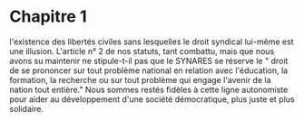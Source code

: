 # Chapitre 1

l'existence des libertés civiles sans lesquelles le droit syndical lui-même est une illusion. L'article n° 2 de nos statuts, tant combattu, mais que nous avons su maintenir ne stipule-t-il pas que le SYNARES se réserve le " droit de se prononcer sur tout problème national en relation avec l'éducation, la formation, la recherche ou sur tout problème qui engage l'avenir de la nation tout entière." Nous sommes restés fidèles à cette ligne autonomiste pour aider au développement d'une société démocratique, plus juste et plus solidaire.


